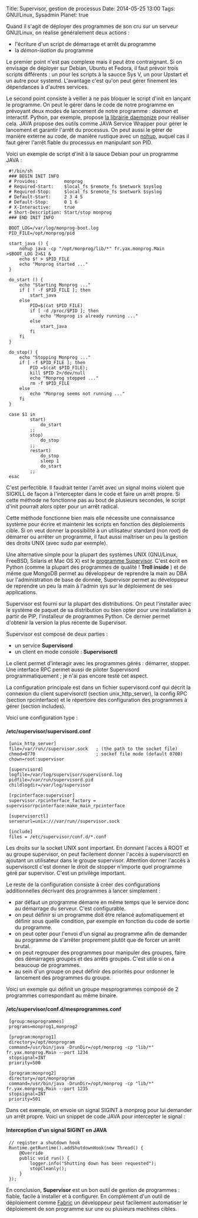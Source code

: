 Title: Supervisor, gestion de processus
Date: 2014-05-25 13:00
Tags: GNU/Linux, Sysadmin
Planet: true

Quand il s'agit de déployer des programmes de son cru sur un serveur 
GNU/Linux, on réalise généralement deux actions :

-    l'écriture d'un script de démarrage et arrêt du programme
-    la *démon-isation* du programme

Le premier point n'est pas complexe mais il peut être contraignant. Si  on
envisage de déployer sur Debian, Ubuntu et Fedora, il faut prévoir trois
scripts différents : un pour les scripts à la saucce Sys V, un pour  Upstart
et un autre pour systemd. L'avantage c'est qu'on  peut gérer finement les
dépendances à d'autres services.

Le second point consiste à veiller à ne pas bloquer le script d'init en
lançant le programme. On peut le gérer dans le code de notre programme  en
prévoyant deux modes de lancement de notre programme : *daemon* et
interactif. Python, par exemple, propose [la librairie
daemonize](https://pypi.python.org/pypi/daemonize) pour réaliser cela. JAVA
propose des outils comme JAVA Service Wrapper pour gérer le lancement et
garantir l'arrêt du processus. On peut aussi le gérer de manière externe  au
code, de manière rustique avec un
[nohup](https://en.wikipedia.org/wiki/Nohup), auquel cas il faut gérer
l'arrêt fiable du processus en manipulant son PID.

Voici un exemple de script d'init à la sauce Debian pour un programme 
JAVA :

     #!/bin/sh
     ### BEGIN INIT INFO
     # Provides:          monprog
     # Required-Start:    $local_fs $remote_fs $network $syslog
     # Required-Stop:     $local_fs $remote_fs $network $syslog
     # Default-Start:     2 3 4 5
     # Default-Stop:      0 1 6
     # X-Interactive:     true
     # Short-Description: Start/stop monprog
     ### END INIT INFO
    
     BOOT_LOG=/var/log/monprog-boot.log
     PID_FILE=/opt/monprog/pid
    
     start_java () {
         nohup java -cp "/opt/monprog/lib/*" fr.yax.monprog.Main >$BOOT_LOG 2>&1 &
         echo $! > $PID_FILE
         echo "Monprog started ..."
     }
    
     do_start () {
         echo "Starting Monprog ..."
         if [ ! -f $PID_FILE ]; then
             start_java
         else
             PID=$(cat $PID_FILE)
             if [ -d /proc/$PID ]; then
                 echo "Monprog is already running ..."
             else
                 start_java
             fi
         fi
     }
    
     do_stop() {
         echo "Stopping Monprog ..."
         if [ -f $PID_FILE ]; then
             PID =$(cat $PID_FILE);
             kill $PID 2>/dev/null
             echo "Monprog stopped ..."
             rm -f $PID_FILE
         else
             echo "Monprog seems not running ..."
         fi
     }
    
     case $1 in
             start)
                 do_start
             ;;
             stop)
                 do_stop
             ;;
             restart)
                 do_stop
                 sleep 1
                 do_start
             ;;
     esac

C'est perfectible. Il faudrait tenter l'arrêt avec un signal moins violent
que SIGKILL de façon à l'intercepter dans le code et faire un arrêt  propre.
Si cette méthode ne fonctionne pas au bout de plusieurs secondes, le script d'init pourrait alors opter pour un arrêt radical.

Cette méthode fonctionne bien mais elle nécessite une connaissance  système
pour écrire et maintenir les scripts en fonction des déploiements cible.  Si
on veut donner la possibilité à un utilisateur standard (non *root*) de
démarrer ou arrêter un programme, il faut aussi maîtriser un peu la gestion
des  droits UNIX (avec sudo par exemple).

Une alternative simple pour la plupart des systèmes UNIX (GNU/Linux,  FreeBSD,
Solaris et Mac OS X) est le [programme  Supervisor](http://supervisord.org).
C'est écrit en Python (comme la plupart des  programmes de qualité !  **Troll
inside** ) et de même que MongoDB permet au développeur de reprendre la main
au DBA sur  l'administration de base de donnée, Supervisor permet au
développeur de reprendre un peu  la main à l'admin sys sur le déploiement de
ses applications.

Supervisor est fourni sur la plupart des distributions. On peut l'installer
avec le système de paquet de sa distribution ou bien opter pour une
installation à partir de PIP, l'installeur de programmes Python. Ce dernier
permet d'obtenir la version la plus récente de Supervisor.

Supervisor est composé de deux parties :

-   un service **Supervisord** 
-   un client en mode console : **Supervisorctl** 

Le client permet d'interagir avec les programmes gérés : démarrer, stopper.
Une interface RPC permet aussi de piloter Supervisord programmatiquement ; je
n'ai pas encore testé cet aspect.

La configuration principale est dans un fichier supervisord.conf qui décrit la
connexion du client supervisorctl (section unix_http_server), la config RPC
(section rpcinterface) et le répertoire des configuration des programmes à
gérer (section includes).

Voici une configuration type : 

#### /etc/supervisor/supervisord.conf

     [unix_http_server]
     file=/var/run//supervisor.sock   ; (the path to the socket file)
     chmod=0770                       ; sockef file mode (default 0700)
     chown=root:supervisor
    
     [supervisord]
     logfile=/var/log/supervisor/supervisord.log
     pidfile=/var/run/supervisord.pid
     childlogdir=/var/log/supervisor
    
     [rpcinterface:supervisor]
     supervisor.rpcinterface_factory = supervisorrpcinterface:make_main_rpcinterface
    
     [supervisorctl]
     serverurl=unix:///var/run//supervisor.sock
    
     [include]
     files = /etc/supervisor/conf.d/*.conf


Les droits sur la socket UNIX sont important. En donnant l'accès à ROOT et au
groupe supervisor, on peut facilement donner l'accès à supervisorctl en
ajoutant un utilisateur dans le groupe supervisor. Attention donner l'accès à
supervisorctl c'est donner le droit de stopper n'importe quel programme géré
par supervisor. C'est un privilège important.

Le reste de la configuration consiste à créer des configurations
additionnelles décrivant des programmes à lancer simplement :

-   par défaut un programme démarre en même temps que le service donc au
démarrage du serveur. C'est configurable.   
-   on peut définir si un programme doit être relancé automatiquement et définir sous quelle condition, par exemple en fonction du code de sortie du programme.   
-   on peut opter pour l'envoi d'un signal au programme afin de demander au programme de s'arrêter proprement plutôt que de forcer un arrêt brutal.   
-   on peut regrouper des programmes pour manipuler des
groupes, faire des démarrages groupés et des arrêts groupés. C'est utile si on a beaucoup de programmes.   
-   au sein d'un groupe on peut définir des
priorités pour ordonner le lancement des programmes du groupe.

Voici un exemple qui définit un groupe mesprogrammes composé de 2 programmes correspondant au même binaire.  
 
#### /etc/supervisor/conf.d/mesprogrammes.conf

     [group:mesprogrammes]
     programs=monprog1,monprog2
    
     [program:monprog1]
     directory=/opt/monprogram
     command=/usr/bin/java -DrunDir=/opt/monprog -cp "lib/*" fr.yax.monprog.Main --port 1234
     stopsignal=INT
     priority=500
    
     [program:monprog2]
     directory=/opt/monprogram
     command=/usr/bin/java -DrunDir=/opt/monprog -cp "lib/*" fr.yax.monprog.Main --port 1235
     stopsignal=INT
     priority=501


Dans cet exemple, on envoie un signal SIGINT à monprog pour lui demander un arrêt propre. Voici un snippet de code JAVA pour intercepter le signal :

#### Interception d'un signal SIGINT en JAVA

     // register a shutdown hook
     Runtime.getRuntime().addShutdownHook(new Thread() {
         @Override
         public void run() {
             logger.info("Shutting down has been requested");
             stopCleanly();
         }
     });

En conclusion, **Supervisor** est un bon outil de gestion de programmes :
fiable, facile à installer et à configurer. En complément d'un outil de
déploiement comme [Fabric](http://www.fabfile.org) un développeur peut
facilement automatiser le  déploiement de son programme sur une ou plusieurs
machines cibles.
